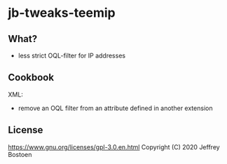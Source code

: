 # jb-tweaks-teemip

## What?
* less strict OQL-filter for IP addresses

## Cookbook

XML:
* remove an OQL filter from an attribute defined in another extension

## License
https://www.gnu.org/licenses/gpl-3.0.en.html
Copyright (C) 2020 Jeffrey Bostoen


